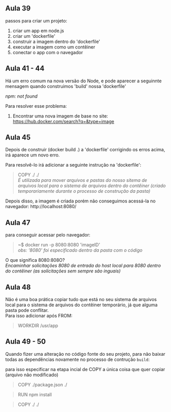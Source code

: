 ## Aula 39

passos para criar um projeto:  
1. criar um app em node.js  
2. criar um 'dockerfile'  
3. construir a imagem dentro do 'dockerfile'  
4. executar a imagem como um contêiner  
5. conectar o app com o navegador  

## Aula 41 - 44

Há um erro comum na nova versão do Node, e pode aparecer a seguinnte mensagem quando construimos 'build' nossa 'dockerfile'

_npm: not found_

Para resolver esse problema:

1. Encontrar uma nova imagem de base no site: https://hub.docker.com/search?q=&type=image


## Aula 45 

Depois de construir (docker build .) a 'dockerfile' corrigindo os erros acima, irá aparece um novo erro.  

Para resolvê-lo irá adicionar a seguinte instrução na 'dockerfile':

> COPY ./ ./  
_É utilizada para mover arquivos e pastas do nosso sitema de arquivos local para o sistema de arquivos dentro do contêiner (criado temporariamente durante o processo de construção da pasta)_

Depois disso, a imagem é criada porém não conseguimos acessá-la no navegador: http://localhost:8080/

## Aula 47

para conseguir acessar pelo navegador:

> ~$ docker run -p 8080:8080 'imageID'  
_obs: '8080' foi especificado dentro da pasta com o código_

O que significa 8080:808O?  
_Encaminhar solicitações 8080 de entrada do host local para 8080 dentro do contêiner (as solicitações sem sempre são inguais)_

## Aula 48

Não é uma boa prática copiar tudo que está no seu sistema de arquivos local para o sistema de arquivos do contêiner temporário, já que alguma pasta pode conflitar.  
Para isso adicionar após FROM: 

> WORKDIR /usr/app

## Aula 49 - 50

Quando fizer uma alteração no código fonte do seu projeto, para não baixar todas as dependências novamente no processo de contrução `build`:

para isso especificar na etapa incial de COPY a única coisa que quer copiar (arquivo não modificado)

> COPY ./package.json ./

> RUN npm install

> COPY ./ ./